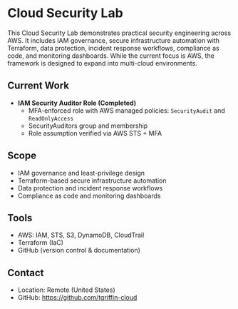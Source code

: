 # Cloud Security Lab

This Cloud Security Lab demonstrates practical security engineering across AWS. 
It includes IAM governance, secure infrastructure automation with Terraform, data protection, incident response workflows,
compliance as code, and monitoring dashboards. While the current focus is AWS, the framework is designed to expand into multi-cloud environments.

## Current Work
- **IAM Security Auditor Role (Completed)**
  - MFA-enforced role with AWS managed policies: `SecurityAudit` and `ReadOnlyAccess`
  - SecurityAuditors group and membership
  - Role assumption verified via AWS STS + MFA

## Scope
- IAM governance and least-privilege design
- Terraform-based secure infrastructure automation
- Data protection and incident response workflows
- Compliance as code and monitoring dashboards

## Tools
- AWS: IAM, STS, S3, DynamoDB, CloudTrail
- Terraform (IaC)
- GitHub (version control & documentation)

## Contact
- Location: Remote (United States)
- GitHub: https://github.com/tgriffin-cloud
